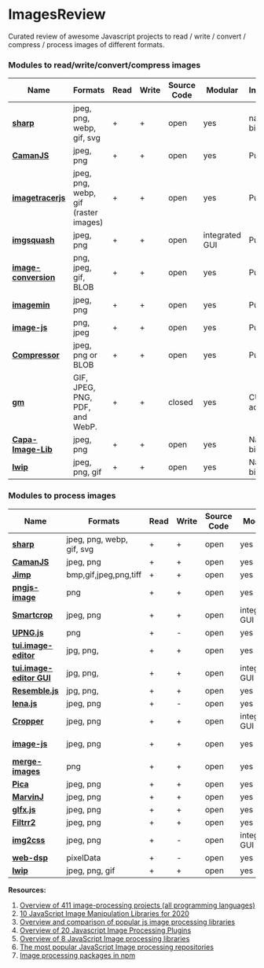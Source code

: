 # ImagesReview
Curated review of awesome Javascript projects to read / write / convert / compress / process images of different formats.

### Modules to read/write/convert/compress images

| **Name** | **Formats** | **Read** | **Write** | **Source Code** | **Modular** | **Interface** | **Prog.**  **Language** | **Browsers support** | **Node.js support** |
| --- | --- | --- | --- | --- | --- | --- | --- | --- | --- |
| [**sharp**](https://sharp.pixelplumbing.com/)| jpeg, png, webp, gif, svg | + | + | open | yes | native binding | [libvips](https://github.com/libvips/libvips) + Node.js | - | + |
| [**CamanJS**](https://github.com/meltingice/CamanJS/) | jpeg, png | + | + | open | yes | Pure | JavaScript | + | + |
| [**imagetracerjs**](https://github.com/jankovicsandras/imagetracerjs) | jpeg, png, webp, gif (raster images) | + | + | open | yes | Pure | JavaScript | + | + |
| [**imgsquash**](https://github.com/eashish93/imgsquash) | jpeg, png | + | + | open | integrated GUI | Pure | Node.js, JavaScript | + | + |
| [**image-conversion**](https://github.com/WangYuLue/image-conversion) | png, jpeg, gif, BLOB | + | + | open | yes | Pure | JavaScript(TypeScript) | + | + |
| [**imagemin**](https://github.com/imagemin/imagemin) | jpeg, png | + | + | open | yes | Pure | JavaScript | + | + |
| [**image-js**](https://github.com/image-js/image-js) | png, jpeg | + | + | open | yes | Pure | Node.js, JavaScript | + | + |
| [**Compressor**](https://github.com/fengyuanchen/compressorjs) | jpeg, png or BLOB | + | + | open | yes | Pure | JavaScript | + | - |
| [**gm**](https://github.com/aheckmann/gm) | GIF, JPEG, PNG, PDF, and WebP. | + | + | closed | yes | CUI adapter | c | - | + |
| [**Capa-Image-Lib**](https://gitlab.com/Capa_Album/capa_image_lib#README) | jpeg, png | + | + | open | yes | Native binding | c++ | - | + |
| [**lwip**](https://github.com/EyalAr/lwip) | jpeg, png, gif | + | + | open | yes | Native binding | c | - | + |

### Modules to process images

| **Name** | **Formats** | **Read** | **Write** | **Source Code** | **Modular** | **Implementation** | **Prog.**  **Language** | **Browser&#39;s support** | **Node.js support** |
| --- | --- | --- | --- | --- | --- | --- | --- | --- | --- |
| [**sharp**](https://github.com/lovell/sharp)| jpeg, png, webp, gif, svg | + | + | open | yes | Native binding | [libvips](https://github.com/libvips/libvips) + Node.js | - | + |
| [**CamanJS**](https://github.com/meltingice/CamanJS/) | jpeg, png | + | + | open | yes | Pure | JavaScript | + | + |
| [**Jimp**](https://github.com/oliver-moran/jimp/tree/master/packages/jimp)| bmp,gif,jpeg,png,tiff| + | + | open | yes | Pure | Node.js | + | + |
| [**pngjs-image**](https://github.com/YahooArchive/pngjs-image) | png | + | + | open | yes | Pure | JavaScript |-| + |
| [**Smartcrop**](https://github.com/jwagner/smartcrop.js) | jpeg, png | + | + | open | integrated GUI | Pure | JavaScript | + | +|
| [**UPNG.js**](https://github.com/photopea/UPNG.js) | png | + | - | open | yes | Pure | JavaScript | + | + |
| [**tui.image-editor**](https://github.com/nhn/tui.image-editor) | jpg, png, | + | + | open | yes | Pure | JavaScript | + | + |
| [**tui.image-editor GUI**](https://github.com/nhn/toast-ui.react-image-editor) | jpg, png, | + | + | open | integrated GUI | Pure | JavaScript | + | + |
| [**Resemble.js**](https://github.com/rsmbl/Resemble.js) | jpg, png, | + | + | open | yes | Pure | JavaScript | + | + |
| [**lena.js**](https://github.com/davidsonfellipe/lena.js) | jpeg, png | + | - | open | yes | Pure | JavaScript | + | - |
| [**Cropper**](https://github.com/fengyuanchen/cropperjs) | jpeg, png | + | + | open | integrated GUI | Pure | JavaScript | + | - |
| [**image-js**](https://github.com/image-js/image-js) | jpeg, png | + | + | open | yes | Pure | Node.js, JavaScript | + | + |
| [**merge-images**](https://github.com/lukechilds/merge-images) | png | + | + | open | yes | Pure | JavaScript | + | + |
| [**Pica**](https://github.com/nodeca/pica) | jpeg, png | + | + | open | yes | Pure | JavaScript | + | + |
| [**MarvinJ**](https://github.com/gabrielarchanjo/marvinj) | jpeg, png | + | + | open | yes | Pure | JavaScript | + | + |
| [**glfx.js**](https://github.com/evanw/glfx.js)| jpeg, png | + | + | open | yes | Pure | JavaScript | modern | - |
| [**Filtrr2**](https://github.com/alexmic/filtrr/tree/master/filtrr2)| jpeg, png | + | + | open | yes | Pure | JavaScript | + | - |
| [**img2css**](https://github.com/javierbyte/img2css)| jpeg, png | + | - | open | integrated GUI | Pure | JavaScript | + | - |
| [**web-dsp**](https://github.com/shamadee/web-dsp) | pixelData | + | - | open | yes | Native-binding | c++ | + | - |
| [**lwip**](https://github.com/EyalAr/lwip) | jpeg, png, gif | + | + | open | yes | Native binding | c | - | + |

**Resources:**

1. [Overview of 411 image-processing projects (all programming languages)](https://awesomeopensource.com/projects/image-processing)
2. [10 JavaScript Image Manipulation Libraries for 2020](https://blog.bitsrc.io/image-manipulation-libraries-for-javascript-187fde1ad5af)
3. [Overview and comparison of popular js image processing libraries](https://webkid.io/blog/image-processing-in-javascript/)
4. [Overview of 20 Javascript Image Processing Plugins](https://bashooka.com/coding/best-of-20-javascript-image-processing-plugins/)
5. [Overview of 8 JavaScript Image processing libraries](https://tangiblejs.com/libraries/image-processing)
6. [The most popular JavaScript Image processing repositories](https://bestofjs.org/projects?tags=image)
7. [Image processing packages in npm](https://www.npmjs.com/search?q=image-processing)
